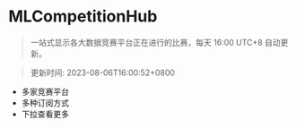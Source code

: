 # MLCompetitionHub

> 一站式显示各大数据竞赛平台正在进行的比赛，每天 16:00 UTC+8 自动更新。
  
> 更新时间: 2023-08-06T16:00:52+0800 

* 多家竞赛平台
* 多种订阅方式
* 下拉查看更多